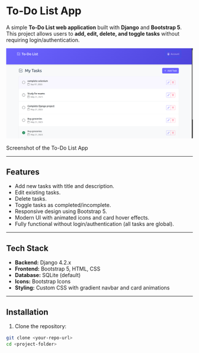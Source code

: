 # To-Do List App

A simple **To-Do List web application** built with **Django** and **Bootstrap 5**.  
This project allows users to **add, edit, delete, and toggle tasks** without requiring login/authentication.

![Screenshot](https://github.com/sohagcse07/to_do-list/blob/3301df1a66e8c6698acf008611afcbeca29a303e/Screenshot%20from%202025-09-07%2011-21-45.png)

Screenshot of the To-Do List App

---


## Features

- Add new tasks with title and description.
- Edit existing tasks.
- Delete tasks.
- Toggle tasks as completed/incomplete.
- Responsive design using Bootstrap 5.
- Modern UI with animated icons and card hover effects.
- Fully functional without login/authentication (all tasks are global).

---

## Tech Stack

- **Backend:** Django 4.2.x
- **Frontend:** Bootstrap 5, HTML, CSS
- **Database:** SQLite (default)
- **Icons:** Bootstrap Icons
- **Styling:** Custom CSS with gradient navbar and card animations

---

## Installation

1. Clone the repository:

```bash
git clone <your-repo-url>
cd <project-folder>
